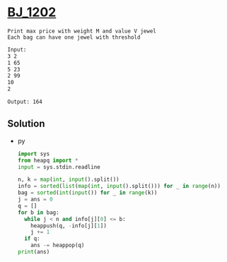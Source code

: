 # [BJ_1202](https://acmicpc.net/problem/1202)

```en
Print max price with weight M and value V jewel
Each bag can have one jewel with threshold
```

```txt
Input:
3 2
1 65
5 23
2 99
10
2

Output: 164
```

## Solution

* py

  ```py
  import sys
  from heapq import *
  input = sys.stdin.readline

  n, k = map(int, input().split())
  info = sorted(list(map(int, input().split())) for _ in range(n))
  bag = sorted(int(input()) for _ in range(k))
  j = ans = 0
  q = []
  for b in bag:
    while j < n and info[j][0] <= b:
      heappush(q, -info[j][1])
      j += 1
    if q:
      ans -= heappop(q)
  print(ans)
  ```
